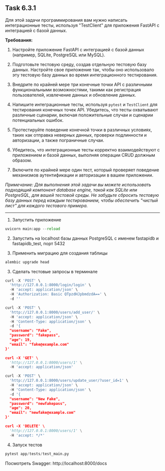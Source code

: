 ## Task 6.3.1

Для этой задачи программирования вам нужно написать интеграционные тесты, используя "TestClient" для приложения FastAPI с интеграцией с базой данных.

**Требования:**

1. Настройте приложение FastAPI с интеграцией с базой данных (например, SQLite, PostgreSQL или MySQL).

2. Подготовьте тестовую среду, создав отдельную тестовую базу данных. Настройте свое приложение так, чтобы оно использовало эту тестовую базу данных во время интеграционного тестирования.

3. Внедрите по крайней мере три конечные точки API с различными функциональными возможностями, такими как регистрация пользователей, извлечение данных и обновление данных.

4. Напишите интеграционные тесты, используя `pytest` и `TestClient` для тестирования конечных точек API. Убедитесь, что тесты охватывают различные сценарии, включая положительные случаи и сценарии потенциальных ошибок.

5. Протестируйте поведение конечной точки в различных условиях, таких как отправка неверных данных, проверки подлинности и авторизации, а также пограничные случаи.

6. Убедитесь, что интеграционные тесты корректно взаимодействуют с приложением и базой данных, выполняя операции CRUD должным образом.

7. Включите по крайней мере один тест, который проверяет поведение механизмов аутентификации и авторизации в вашем приложении.

*Примечание: Для выполнения этой задачи вы можете использовать подходящий компонент database engine, такой как SQLite или PostgreSQL, для вашей тестовой среды. Не забудьте сбросить тестовую базу данных перед каждым тестированием, чтобы обеспечить "чистый лист" для каждого тестового примера.*

---

1. Запустить приложение
```python
uvicorn main:app --reload
```
2. Запустить на localhost базы данных PostgreSQL с именем fastapidb и fastapidb_test, порт 5432

3. Применить миграцию для создания таблицы
```python
alembic upgrade head
```
3. Сделать тестовые запросы в терминале
```python
curl -X 'POST' \
  'http://127.0.0.1:8000/login/login' \
  -H 'accept: application/json' \
  -H 'Authorization: Basic QTpzdHJpbmdzdA==' \
  -d ''

curl -X 'POST' \
  'http://127.0.0.1:8000/users/add_user/' \
  -H 'accept: application/json' \
  -H 'Content-Type: application/json' \
  -d '{
  "username": "Fake",
  "password": "fakepass",
  "age": 19,
  "email": "fake@example.com"
}'

curl -X 'GET' \
  'http://127.0.0.1:8000/users/1' \
  -H 'accept: application/json'

curl -X 'POST' \
  'http://127.0.0.1:8000/users/update_user/?user_id=1' \
  -H 'accept: application/json' \
  -H 'Content-Type: application/json' \
  -d '{
  "username": "New Fake",
  "password": "newfakepass",
  "age": 20,
  "email": "newfake@example.com"
}'

curl -X 'DELETE' \
  'http://127.0.0.1:8000/users/1' \
  -H 'accept: */*'
```

4. Запуск тестов
```python
pytest app/tests/test_main.py
```

Посмотреть Swagger: http://localhost:8000/docs